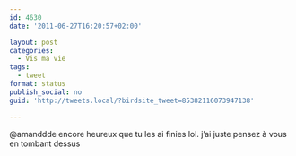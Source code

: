 ```yaml
---
id: 4630
date: '2011-06-27T16:20:57+02:00'

layout: post
categories:
  - Vis ma vie
tags:
  - tweet
format: status
publish_social: no
guid: 'http://tweets.local/?birdsite_tweet=85382116073947138'

---
```


@amanddde encore heureux que tu les ai finies lol. j’ai juste pensez à vous en tombant dessus